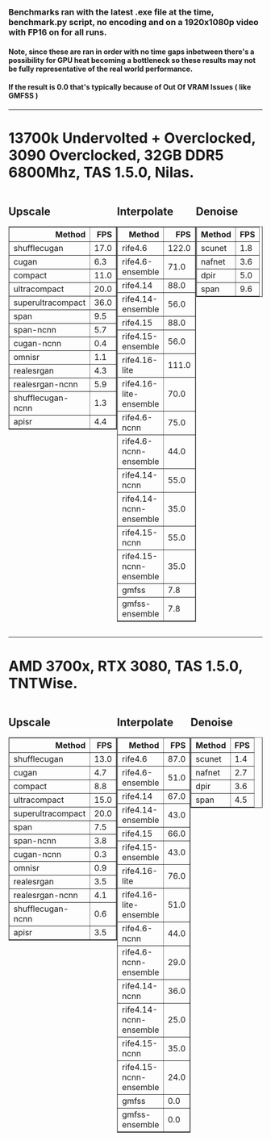 ### Benchmarks ran with the latest .exe file at the time, benchmark.py script, no encoding and on a 1920x1080p video with FP16 on for all runs.

#### Note, since these are ran in order with no time gaps inbetween there's a possibility for GPU heat becoming a bottleneck so these results may not be fully representative of the real world performance.

#### If the result is 0.0 that's typically because of Out Of VRAM Issues ( like GMFSS )
-------------------------------------------------------------------------------------------------------------

# 13700k Undervolted + Overclocked, 3090 Overclocked, 32GB DDR5 6800Mhz, TAS 1.5.0, Nilas.
<div style="display: flex; justify-content: space-between;">
<div style="flex: 1;">

## Upscale

<table border="1" class="dataframe">
  <thead>
    <tr style="text-align: right;">
      <th>Method</th>
      <th>FPS</th>
    </tr>
  </thead>
  <tbody>
    <tr>
      <td>shufflecugan</td>
      <td>17.0</td>
    </tr>
    <tr>
      <td>cugan</td>
      <td>6.3</td>
    </tr>
    <tr>
      <td>compact</td>
      <td>11.0</td>
    </tr>
    <tr>
      <td>ultracompact</td>
      <td>20.0</td>
    </tr>
    <tr>
      <td>superultracompact</td>
      <td>36.0</td>
    </tr>
    <tr>
      <td>span</td>
      <td>9.5</td>
    </tr>
    <tr>
      <td>span-ncnn</td>
      <td>5.7</td>
    </tr>
    <tr>
      <td>cugan-ncnn</td>
      <td>0.4</td>
    </tr>
    <tr>
      <td>omnisr</td>
      <td>1.1</td>
    </tr>
    <tr>
      <td>realesrgan</td>
      <td>4.3</td>
    </tr>
    <tr>
      <td>realesrgan-ncnn</td>
      <td>5.9</td>
    </tr>
    <tr>
      <td>shufflecugan-ncnn</td>
      <td>1.3</td>
    </tr>
    <tr>
      <td>apisr</td>
      <td>4.4</td>
    </tr>
  </tbody>
</table>

</div>
<div style="flex: 1;">

## Interpolate

<table border="1" class="dataframe">
  <thead>
    <tr style="text-align: right;">
      <th>Method</th>
      <th>FPS</th>
    </tr>
  </thead>
  <tbody>
    <tr>
      <td>rife4.6</td>
      <td>122.0</td>
    </tr>
    <tr>
      <td>rife4.6-ensemble</td>
      <td>71.0</td>
    </tr>
    <tr>
      <td>rife4.14</td>
      <td>88.0</td>
    </tr>
    <tr>
      <td>rife4.14-ensemble</td>
      <td>56.0</td>
    </tr>
    <tr>
      <td>rife4.15</td>
      <td>88.0</td>
    </tr>
    <tr>
      <td>rife4.15-ensemble</td>
      <td>56.0</td>
    </tr>
    <tr>
      <td>rife4.16-lite</td>
      <td>111.0</td>
    </tr>
    <tr>
      <td>rife4.16-lite-ensemble</td>
      <td>70.0</td>
    </tr>
    <tr>
      <td>rife4.6-ncnn</td>
      <td>75.0</td>
    </tr>
    <tr>
      <td>rife4.6-ncnn-ensemble</td>
      <td>44.0</td>
    </tr>
    <tr>
      <td>rife4.14-ncnn</td>
      <td>55.0</td>
    </tr>
    <tr>
      <td>rife4.14-ncnn-ensemble</td>
      <td>35.0</td>
    </tr>
    <tr>
      <td>rife4.15-ncnn</td>
      <td>55.0</td>
    </tr>
    <tr>
      <td>rife4.15-ncnn-ensemble</td>
      <td>35.0</td>
    </tr>
    <tr>
      <td>gmfss</td>
      <td>7.8</td>
    </tr>
    <tr>
      <td>gmfss-ensemble</td>
      <td>7.8</td>
    </tr>
  </tbody>
</table>

</div>
<div style="flex: 1;">

## Denoise

<table border="1" class="dataframe">
  <thead>
    <tr style="text-align: right;">
      <th>Method</th>
      <th>FPS</th>
    </tr>
  </thead>
  <tbody>
    <tr>
      <td>scunet</td>
      <td>1.8</td>
    </tr>
    <tr>
      <td>nafnet</td>
      <td>3.6</td>
    </tr>
    <tr>
      <td>dpir</td>
      <td>5.0</td>
    </tr>
    <tr>
      <td>span</td>
      <td>9.6</td>
    </tr>
  </tbody>
</table>

</div>
</div>


-------------------------------------------------------------------------------------------------------------

# AMD 3700x, RTX 3080, TAS 1.5.0, TNTWise.

<div style="display: flex; justify-content: space-between;">
<div style="flex: 1;">

## Upscale

<table border="1" class="dataframe">
  <thead>
    <tr style="text-align: right;">
      <th>Method</th>
      <th>FPS</th>
    </tr>
  </thead>
  <tbody>
    <tr>
      <td>shufflecugan</td>
      <td>13.0</td>
    </tr>
    <tr>
      <td>cugan</td>
      <td>4.7</td>
    </tr>
    <tr>
      <td>compact</td>
      <td>8.8</td>
    </tr>
    <tr>
      <td>ultracompact</td>
      <td>15.0</td>
    </tr>
    <tr>
      <td>superultracompact</td>
      <td>20.0</td>
    </tr>
    <tr>
      <td>span</td>
      <td>7.5</td>
    </tr>
    <tr>
      <td>span-ncnn</td>
      <td>3.8</td>
    </tr>
    <tr>
      <td>cugan-ncnn</td>
      <td>0.3</td>
    </tr>
    <tr>
      <td>omnisr</td>
      <td>0.9</td>
    </tr>
    <tr>
      <td>realesrgan</td>
      <td>3.5</td>
    </tr>
    <tr>
      <td>realesrgan-ncnn</td>
      <td>4.1</td>
    </tr>
    <tr>
      <td>shufflecugan-ncnn</td>
      <td>0.6</td>
    </tr>
    <tr>
      <td>apisr</td>
      <td>3.5</td>
    </tr>
  </tbody>
</table>

</div>
<div style="flex: 1;">

## Interpolate

<table border="1" class="dataframe">
  <thead>
    <tr style="text-align: right;">
      <th>Method</th>
      <th>FPS</th>
    </tr>
  </thead>
  <tbody>
    <tr>
      <td>rife4.6</td>
      <td>87.0</td>
    </tr>
    <tr>
      <td>rife4.6-ensemble</td>
      <td>51.0</td>
    </tr>
    <tr>
      <td>rife4.14</td>
      <td>67.0</td>
    </tr>
    <tr>
      <td>rife4.14-ensemble</td>
      <td>43.0</td>
    </tr>
    <tr>
      <td>rife4.15</td>
      <td>66.0</td>
    </tr>
    <tr>
      <td>rife4.15-ensemble</td>
      <td>43.0</td>
    </tr>
    <tr>
      <td>rife4.16-lite</td>
      <td>76.0</td>
    </tr>
    <tr>
      <td>rife4.16-lite-ensemble</td>
      <td>51.0</td>
    </tr>
    <tr>
      <td>rife4.6-ncnn</td>
      <td>44.0</td>
    </tr>
    <tr>
      <td>rife4.6-ncnn-ensemble</td>
      <td>29.0</td>
    </tr>
    <tr>
      <td>rife4.14-ncnn</td>
      <td>36.0</td>
    </tr>
    <tr>
      <td>rife4.14-ncnn-ensemble</td>
      <td>25.0</td>
    </tr>
    <tr>
      <td>rife4.15-ncnn</td>
      <td>35.0</td>
    </tr>
    <tr>
      <td>rife4.15-ncnn-ensemble</td>
      <td>24.0</td>
    </tr>
    <tr>
      <td>gmfss</td>
      <td>0.0</td>
    </tr>
    <tr>
      <td>gmfss-ensemble</td>
      <td>0.0</td>
    </tr>
  </tbody>
</table>

</div>
<div style="flex: 1;">

## Denoise

<table border="1" class="dataframe">
  <thead>
    <tr style="text-align: right;">
      <th>Method</th>
      <th>FPS</th>
    </tr>
  </thead>
  <tbody>
    <tr>
      <td>scunet</td>
      <td>1.4</td>
    </tr>
    <tr>
      <td>nafnet</td>
      <td>2.7</td>
    </tr>
    <tr>
      <td>dpir</td>
      <td>3.6</td>
    </tr>
    <tr>
      <td>span</td>
      <td>4.5</td>
    </tr>
  </tbody>
</table>

</div>
</div>
